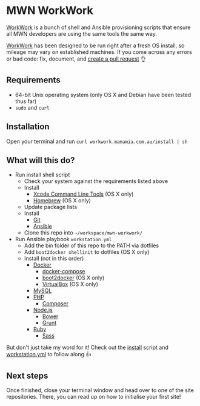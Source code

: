 # MWN WorkWork
[WorkWork](https://soundcloud.com/subpop/clipping-work-work-feat-cocc) is a bunch of shell and Ansible provisioning scripts that ensure all MWN developers are using the same tools the same way.

[WorkWork](http://www.myinstants.com/media/sounds/wc3-peon-says-work-work-only-.mp3) has been designed to be run right after a fresh OS install, so mileage may vary on established machines. If you come across any errors or bad code: fix, document, and [create a pull request](https://help.github.com/articles/creating-a-pull-request/) :ok_hand:

## Requirements

* 64-bit Unix operating system (only OS X and Debian have been tested thus far)
* `sudo` and `curl`

## Installation
Open your terminal and run `curl workwork.mamamia.com.au/install | sh`

## What will this do?
* Run install shell script
  * Check your system against the requirements listed above
  * Install
    * [Xcode Command Line Tools](https://developer.apple.com/xcode/downloads/) (OS X only)
    * [Homebrew](http://brew.sh/) (OS X only)
  * Update package lists
  * Install
    * [Git](http://git-scm.com/downloads/)
    * [Ansible](http://docs.ansible.com/intro_installation.html)
  * Clone this repo into `~/workspace/mwn-workwork/`
* Run Ansible playbook `workstation.yml`
  * Add the bin folder of this repo to the PATH via dotfiles
  * Add `boot2docker shellinit` to dotfiles (OS X only)
  * Install (not in this order)
    * [Docker](https://docs.docker.com/installation/)
      * [docker-compose](http://docs.docker.com/compose/install/)
      * [boot2docker](http://boot2docker.io/) (OS X only)
      * [VirtualBox](https://www.virtualbox.org/wiki/Downloads/) (OS X only)
    * [MySQL](http://dev.mysql.com/downloads/installer/)
    * [PHP](http://php.net/downloads.php)
      * [Composer](https://getcomposer.org/download/)
    * [Node.js](http://nodejs.org/download/)
      * [Bower](http://bower.io/#install-bower)
      * [Grunt](http://gruntjs.com/getting-started/)
    * [Ruby](https://www.ruby-lang.org/en/documentation/installation/)
      * [Sass](http://sass-lang.com/install/)

But don't just take my word for it! Check out the [install](https://raw.githubusercontent.com/mamamia/mwn-workwork/master/install) script and [workstation.yml](https://raw.githubusercontent.com/mamamia/mwn-workwork/master/ansible/workstation.yml) to follow along :thumbsup:

## Next steps
Once finished, close your terminal window and head over to one of the site repositories. There, you can read up on how to initialise your first site!
